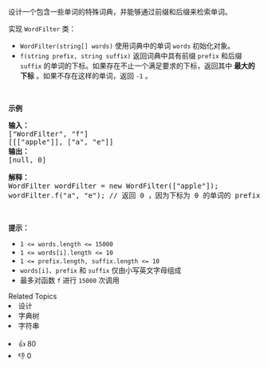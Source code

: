 <p>设计一个包含一些单词的特殊词典，并能够通过前缀和后缀来检索单词。</p>

<p>实现 <code>WordFilter</code> 类：</p>

<ul>
	<li><code>WordFilter(string[] words)</code> 使用词典中的单词 <code>words</code> 初始化对象。</li>
	<li><code>f(string prefix, string suffix)</code> 返回词典中具有前缀 <code>prefix</code> 和后缀<code>suffix</code> 的单词的下标。如果存在不止一个满足要求的下标，返回其中 <strong>最大的下标</strong> 。如果不存在这样的单词，返回 <code>-1</code> 。</li>
</ul>

<p> </p>

<p><strong>示例</strong></p>

<pre>
<strong>输入：</strong>
["WordFilter", "f"]
[[["apple"]], ["a", "e"]]
<strong>输出：</strong>
[null, 0]

<strong>解释：</strong>
WordFilter wordFilter = new WordFilter(["apple"]);
wordFilter.f("a", "e"); // 返回 0 ，因为下标为 0 的单词的 prefix = "a" 且 suffix = 'e" 。
</pre>
 

<p><strong>提示：</strong></p>

<ul>
	<li><code>1 <= words.length <= 15000</code></li>
	<li><code>1 <= words[i].length <= 10</code></li>
	<li><code>1 <= prefix.length, suffix.length <= 10</code></li>
	<li><code>words[i]</code>、<code>prefix</code> 和 <code>suffix</code> 仅由小写英文字母组成</li>
	<li>最多对函数 <code>f</code> 进行 <code>15000</code> 次调用</li>
</ul>
<div><div>Related Topics</div><div><li>设计</li><li>字典树</li><li>字符串</li></div></div><br><div><li>👍 80</li><li>👎 0</li></div>
